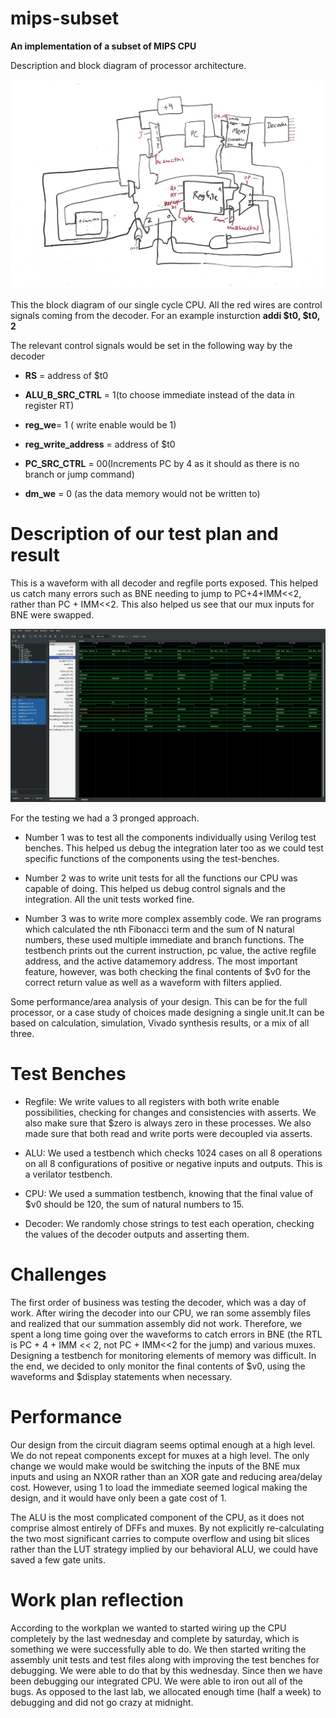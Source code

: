 # mips-subset
**An implementation of a subset of MIPS CPU**



 Description and block diagram of  processor architecture.

![alt text](https://github.com/concavegit/mips-subset/blob/master/CPU%20schematic.jpg
)

This the block diagram of our single cycle CPU. All the red wires are control signals coming from the decoder. 
For an example insturction **addi $t0, $t0, 2**

The relevant control signals would be set in the following way by the decoder


- **RS** = address of $t0


- **ALU_B_SRC_CTRL** = 1(to choose immediate instead of the data in register RT)


- **reg_we**= 1 ( write enable would be 1)


- **reg_write_address** = address of $t0


- **PC_SRC_CTRL** = 00(Increments PC by 4 as it should as there is no branch or jump command)


- **dm_we** = 0 (as the data memory would not be written to)




# Description of our test plan and result
This is a waveform with all decoder and regfile ports exposed. This helped us catch many errors such as BNE needing to jump to PC+4+IMM<<2, rather than PC + IMM<<2. This also helped us see that our mux inputs for BNE were swapped.

![](res/gtkwave.png)

For the testing we had a 3 pronged approach. 

- Number 1 was to test all the components individually using Verilog test benches. This helped us debug the integration later too as we could test specific functions of the components using the test-benches.

- Number 2 was to write unit tests for all the functions our CPU was capable of doing. This helped us debug control signals and the integration. All the unit tests worked fine.

- Number 3 was to write more complex assembly code. We ran programs which calculated the nth Fibonacci term and the sum of N natural numbers, these used multiple immediate and branch functions.
  The testbench prints out the current instruction, pc value, the active regfile address, and the active datamemory address.
  The most important feature, however, was both checking the final contents of $v0 for the correct return value as well as a waveform with filters applied.
  
Some performance/area analysis of your design. This can be for the full processor, or a case study of choices made designing a single unit.It can be based on calculation, simulation, Vivado synthesis results, or a mix of all three.

# Test Benches

- Regfile: We write values to all registers with both write enable possibilities, checking for changes and consistencies with asserts. We also make sure that $zero is always zero in these processes. We also made sure that both read and write ports were decoupled via asserts.

- ALU: We used a testbench which checks 1024 cases on all 8 operations on all 8 configurations of positive or negative inputs and outputs. This is a verilator testbench.

- CPU: We used a summation testbench, knowing that the final value of $v0 should be 120, the sum of natural numbers to 15.

- Decoder: We randomly chose strings to test each operation, checking the values of the decoder outputs and asserting them.

# Challenges
The first order of business was testing the decoder, which was a day of work.
After wiring the decoder into our CPU, we ran some assembly files and realized that our summation assembly did not work.
Therefore, we spent a long time going over the waveforms to catch errors in BNE (the RTL is PC + 4 + IMM << 2, not PC + IMM<<2 for the jump) and various muxes.
Designing a testbench for monitoring elements of memory was difficult.
In the end, we decided to only monitor the final contents of $v0, using the waveforms and $display statements when necessary.

# Performance
Our design from the circuit diagram seems optimal enough at a high level.
We do not repeat components except for muxes at a high level.
The only change we would make would be switching the inputs of the BNE mux inputs and using an NXOR rather than an XOR gate and reducing area/delay cost.
However, using 1 to load the immediate seemed logical making the design, and it would have only been a gate cost of 1.

The ALU is the most complicated component of the CPU, as it does not comprise almost entirely of DFFs and muxes.
By not explicitly re-calculating the two most significant carries to compute overflow and using bit slices rather than the LUT strategy implied by our behavioral ALU, we could have saved a few gate units.

# Work plan reflection

According to the workplan we wanted to started wiring up the CPU completely by the last wednesday and complete by saturday, which is something we were successfully able to do. We then started writing the assembly unit tests and test files along with improving the test benches for debugging. We were able to do that by this wednesday. Since then we have been debugging our integrated CPU. We were able to iron out all of the bugs.
As opposed to the last lab, we allocated enough time (half a week) to debugging and did not go crazy at midnight.
